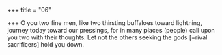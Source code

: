 +++
title = "06"

+++
O you two fine men, like two thirsting buffaloes toward lightning,  journey today toward our pressings,
for in many places (people) call upon you two with their thoughts. Let  not the others seeking the gods [=rival sacrificers] hold you down.